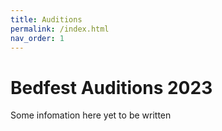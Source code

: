 ```yaml
---
title: Auditions
permalink: /index.html
nav_order: 1
---
```


# Bedfest Auditions 2023
Some infomation here yet to be written
